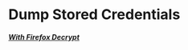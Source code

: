 # Dump Stored Credentials
##### [With Firefox Decrypt](../../Tools/WebBrowsers/Firefox/FirefoxDecrypt/README.md#Dump-Stored-Credentials)

